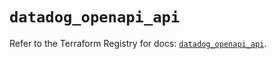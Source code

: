 # `datadog_openapi_api`

Refer to the Terraform Registry for docs: [`datadog_openapi_api`](https://registry.terraform.io/providers/datadog/datadog/3.48.1/docs/resources/openapi_api).
